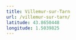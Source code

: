 ```yaml
---
title: Villemur-sur-Tarn
url: /villemur-sur-tarn/
latitude: 43.8650448
longitude: 1.5039825
---
```

